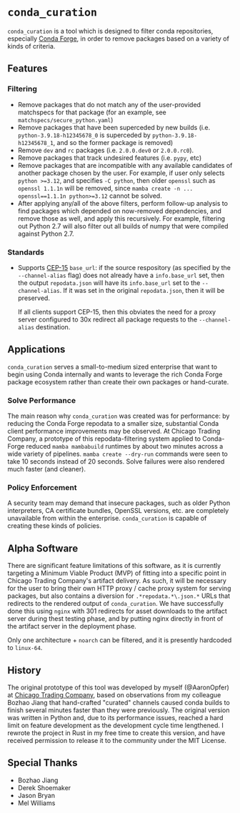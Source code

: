 # `conda_curation`

`conda_curation` is a tool which is designed to filter conda repositories, especially [Conda Forge](https://conda-forge.org/), in order to remove packages based on a variety of kinds of criteria.

## Features

### Filtering

* Remove packages that do not match any of the user-provided matchspecs for that package (for an example, see `matchspecs/secure_python.yaml`)
* Remove packages that have been superceded by new builds (i.e. `python-3.9.18-h12345678_0` is superceded by `python-3.9.18-h12345678_1`, and so the former package is removed)
* Remove `dev` and `rc` packages (i.e. `2.0.0.dev0` or `2.0.0.rc0`).
* Remove packages that track undesired features (i.e. `pypy`, etc)
* Remove packages that are incompatible with any available candidates of another package chosen by the user. For example, if user only selects `python >=3.12`, and specifies `-C python`, then older `openssl` such as `openssl 1.1.1n` will be removed, since `mamba create -n ... openssl==1.1.1n python>=3.12` cannot be solved.
* After applying any/all of the above filters, perform follow-up analysis to find packages which depended on now-removed dependencies, and remove those as well, and apply this recursively. For example, filtering out Python 2.7 will also filter out all builds of numpy that were compiled against Python 2.7.

### Standards

* Supports [CEP-15](https://github.com/conda/ceps/blob/main/cep-15.md) `base_url`: if the source respository (as specified by the `--channel-alias` flag) does not already have a `info.base_url` set, then the output `repodata.json` will have its `info.base_url` set to the `--channel-alias`. If it was set in the original `repodata.json`, then it will be preserved.

  If all clients support CEP-15, then this obviates the need for a proxy server configured to 30x redirect all package requests to the `--channel-alias` destination.

## Applications

`conda_curation` serves a small-to-medium sized enterprise that want to begin using Conda internally and wants to leverage the rich Conda Forge package ecosystem rather than create their own packages or hand-curate.

### Solve Performance

The main reason why `conda_curation` was created was for performance: by reducing the Conda Forge repodata to a smaller size, substantial Conda client performance improvements may be observed. At Chicago Trading Company, a prototype of this repodata-filtering system applied to Conda-Forge reduced `mamba mambabuild` runtimes by about two minutes across a wide variety of pipelines. `mamba create --dry-run` commands were seen to take 10 seconds instead of 20 seconds. Solve failures were also rendered much faster (and cleaner).

### Policy Enforcement

A security team may demand that insecure packages, such as older Python interpreters, CA certificate bundles, OpenSSL versions, etc. are completely unavailable from within the enterprise. `conda_curation` is capable of creating these kinds of policies.


## Alpha Software

There are significant feature limitations of this software, as it is currently targeting a Minimum Viable Product (MVP) of fitting into a specific point in Chicago Trading Company's artifact delivery. As such, it will be necessary for the user to bring their own HTTP proxy / cache proxy system for serving packages, but also contains a diversion for `.*repodata.*\.json.*` URLs that redirects to the rendered output of `conda_curation`. We have successfully done this using `nginx` with 301 redirects for asset downloads to the artifact server during thest testing phase, and by putting nginx directly in front of the artifact server in the deployment phase.

Only one architecture + `noarch` can be filtered, and it is presently hardcoded to `linux-64`.

## History

The original prototype of this tool was developed by myself (@AaronOpfer) at [Chicago Trading Company](https://www.chicagotrading.com/), based on observations from my colleague Bozhao Jiang that hand-crafted "curated" channels caused conda builds to finish several minutes faster than they were previously. The original version was written in Python and, due to its performance issues, reached a hard limit on feature development as the development cycle time lengthened. I rewrote the project in Rust in my free time to create this version, and have received permission to release it to the community under the MIT License.

## Special Thanks

- Bozhao Jiang
- Derek Shoemaker
- Jason Bryan
- Mel Williams

